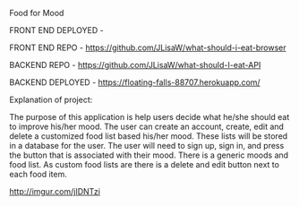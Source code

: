 Food for Mood

FRONT END DEPLOYED -

FRONT END REPO - https://github.com/JLisaW/what-should-i-eat-browser

BACKEND REPO - https://github.com/JLisaW/what-should-I-eat-API

BACKEND DEPLOYED - https://floating-falls-88707.herokuapp.com/

Explanation of project:

The purpose of this application is help users decide what he/she should eat to improve his/her mood.  The user can create an account, create, edit and delete a customized food list based his/her mood.  These lists will be stored in a database for the user.  The user will need to sign up, sign in, and press the button that is associated with their mood.  There is a generic moods and food list.  As custom food lists are there is a delete and edit button next to each food item.


http://imgur.com/jIDNTzi

